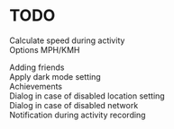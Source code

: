 # TODO

Calculate speed during activity  
Options MPH/KMH

Adding friends  
Apply dark mode setting  
Achievements  
Dialog in case of disabled location setting  
Dialog in case of disabled network  
Notification during activity recording
